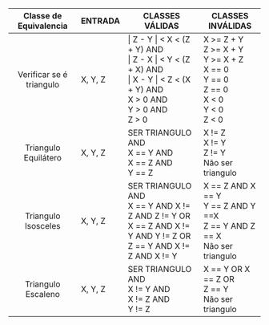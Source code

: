 | **Classe de Equivalencia** 	| **ENTRADA** 	| **CLASSES VÁLIDAS**                                                                                                                 	| **CLASSES INVÁLIDAS**                                                                            	|
|:--------------------------:	|-------------	|-------------------------------------------------------------------------------------------------------------------------------------	|--------------------------------------------------------------------------------------------------	|
| Verificar se é triangulo   	| X, Y, Z     	| \| Z - Y \| < X < (Z + Y) AND<br>\| Z -  X \| < Y < (Z + X) AND<br>\| X - Y \| < Z < (X + Y) AND<br>X > 0 AND<br>Y > 0 AND<br>Z > 0 	| X >= Z + Y<br>Z >= X + Y<br>Y >= X + Z<br>X == 0<br>Y == 0 <br>Z == 0<br>X < 0<br>Y < 0<br>Z < 0 	|
| Triangulo Equilátero       	| X, Y, Z     	| SER TRIANGULO AND <br>X == Y AND<br>X == Z AND<br>Y == Z                                                                            	| X != Z<br>X != Y<br>Z != Y<br>Não ser triangulo                                                  	|
| Triangulo Isosceles        	| X, Y, Z     	| SER TRIANGULO AND<br>X == Y AND X != Z AND Z != Y OR<br>X == Z AND X != Y AND Y != Z OR<br>Z == Y AND X != Z AND X != Y             	| X == Z AND X == Y<br>Y == Z AND Y ==X<br>Z == Y AND Z == X<br>Não ser triangulo                  	|
| Triangulo Escaleno         	| X, Y, Z     	| SER TRIANGULO AND<br>X != Y AND<br>X != Z AND <br>Y != Z                                                                            	| X == Y OR X == Z OR <br>Z == Y<br>Não ser triangulo                                              	|